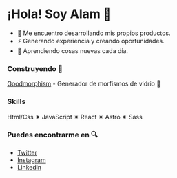 # ¡Hola! Soy Alam 👋

- 🌟 Me encuentro desarrollando mis propios productos.
- ⚡️ Generando experiencia y creando oportunidades.
- 🌱 Aprendiendo cosas nuevas cada día.

### Construyendo 🚀
[Goodmorphism](https://www.goodmorphism.xyz/) - Generador de morfismos de vidrio 💎

### Skills
Html/Css ✷ JavaScript ✷ React ✷ Astro ✷ Sass

### Puedes encontrarme en 🔍
* [Twitter](https://twitter.com/alamguardin)
* [Instagram](https://www.instagram.com/alamguardin.xyz/)
* [Linkedin](https://www.linkedin.com/in/alamguardin/)
<!---
alamguardin/alamguardin is a ✨ special ✨ repository because its `README.md` (this file) appears on your GitHub profile.
You can click the Preview link to take a look at your changes.
--->
